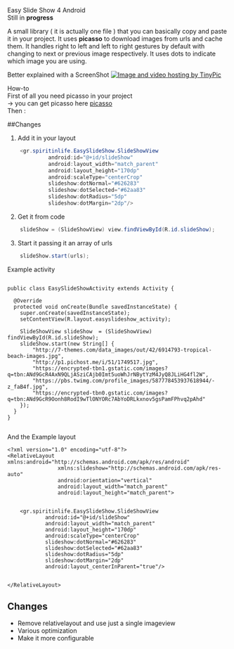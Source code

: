 

Easy Slide Show 4 Android<br>
Still in <b>progress</b>

A small library ( it is actually one file ) that you can basically copy and paste it in your project.
It uses <b>picasso</b> to download images from urls and cache them.
It handles right to left and left to right gestures by default with changing to next or previous image respectively.
It uses dots to indicate which image you are using.


Better explained with a ScreenShot
<a href="http://tinypic.com?ref=15zfm8j" target="_blank"><img src="http://i61.tinypic.com/15zfm8j.png" border="0" alt="Image and video hosting by TinyPic"></a>


How-to
<br>
First of all you need picasso in your project <br>
   -> you can get picasso here <a href="https://github.com/square/picasso">picasso</a><br>
Then :<br>

##Changes


1) Add it in your layout 
```java
    <gr.spiritinlife.EasySlideShow.SlideShowView
             android:id="@+id/slideShow"
             android:layout_width="match_parent"
             android:layout_height="170dp"
             android:scaleType="centerCrop"
             slideshow:dotNormal="#626283"
             slideshow:dotSelected="#62aa83"
             slideshow:dotRadius="5dp"
             slideshow:dotMargin="2dp"/>
```
        
2) Get it from code
```java
    slideShow = (SlideShowView) view.findViewById(R.id.slideShow);
```

3) Start  it passing it an array of urls
```java
    slideShow.start(urls);
```


Example activity

```

public class EasySlideShowActivity extends Activity {

  @Override
  protected void onCreate(Bundle savedInstanceState) {
    super.onCreate(savedInstanceState);
    setContentView(R.layout.easyslideshow_activity);

    SlideShowView slideShow  = (SlideShowView) findViewById(R.id.slideShow);
    slideShow.start(new String[] {
        "http://7-themes.com/data_images/out/42/6914793-tropical-beach-images.jpg",
        "http://p1.pichost.me/i/51/1749517.jpg",
        "https://encrypted-tbn1.gstatic.com/images?q=tbn:ANd9GcR4AxN9QLjASziCAjb0Imt5uoWhJrNBytYzM4JyQ8JLiHG4fl2W",
        "https://pbs.twimg.com/profile_images/587778453937618944/-z_faB4f.jpg",
        "https://encrypted-tbn0.gstatic.com/images?q=tbn:ANd9GcR9Oonh8RodI9wTlONYORc7AbYoDRLkxnov5gsPamFPhvq2pAhd"
    });
  }
}


```


And the Example layout

```
<?xml version="1.0" encoding="utf-8"?>
<RelativeLayout xmlns:android="http://schemas.android.com/apk/res/android"
                xmlns:slideshow="http://schemas.android.com/apk/res-auto"
                android:orientation="vertical"
                android:layout_width="match_parent"
                android:layout_height="match_parent">


    <gr.spiritinlife.EasySlideShow.SlideShowView
            android:id="@+id/slideShow"
            android:layout_width="match_parent"
            android:layout_height="170dp"
            android:scaleType="centerCrop"
            slideshow:dotNormal="#626283"
            slideshow:dotSelected="#62aa83"
            slideshow:dotRadius="5dp"
            slideshow:dotMargin="2dp"
            android:layout_centerInParent="true"/>


</RelativeLayout>

```


## Changes

- Remove relativelayout and use just a single imageview
- Various optimization
- Make it more configurable